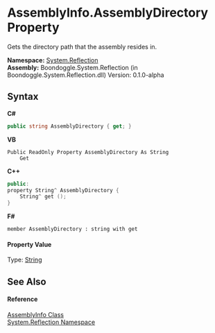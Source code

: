 # AssemblyInfo.AssemblyDirectory Property 
 

Gets the directory path that the assembly resides in.

**Namespace:**&nbsp;<a href="3ab486cc-fe31-1c1d-2711-62118c2afbf2.md">System.Reflection</a><br />**Assembly:**&nbsp;Boondoggle.System.Reflection (in Boondoggle.System.Reflection.dll) Version: 0.1.0-alpha

## Syntax

**C#**<br />
``` C#
public string AssemblyDirectory { get; }
```

**VB**<br />
``` VB
Public ReadOnly Property AssemblyDirectory As String
	Get
```

**C++**<br />
``` C++
public:
property String^ AssemblyDirectory {
	String^ get ();
}
```

**F#**<br />
``` F#
member AssemblyDirectory : string with get

```


#### Property Value
Type: <a href="http://msdn2.microsoft.com/en-us/library/s1wwdcbf" target="_blank">String</a>

## See Also


#### Reference
<a href="750e21a9-0b7e-19b9-3849-1f20456e82e0.md">AssemblyInfo Class</a><br /><a href="3ab486cc-fe31-1c1d-2711-62118c2afbf2.md">System.Reflection Namespace</a><br />